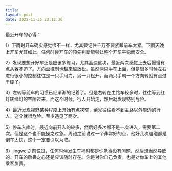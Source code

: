 ```yaml
---
title: 
layout: post
date: 2022-11-25 22:12:36
---
```


最近开车的心得：

1）下雨时开车确实感觉很不一样，尤其要记住千万不要紧跟前车太紧。下雨天晚上开车尤其如此。任何时候开车的预先判断能够让整个开车平稳而安全。

2）发现要想开好车还是应该多练习，尤其高速这块，最近两次感觉上去后慢慢有点从容不迫了。方向盘控制也越来越放松。虽然两只手在上面，但是很多时候左右进行很小的控制往往是一只手用力，另一只松开，而两只手朝一个方向转就有点过于硬了。

3）左转等前车的习惯已经渐渐的记着了。但是右转在主路车较多时，往往等到红灯转绿灯的空隙过来，而这个时候，行人开始走，然后就发现特别危险。

4）最近发现视野某种程度上开始有点狭窄，余光往往看不到主路以外周边的行人，这个就很危险。至少遇见了两次。

5）停车入库时，最近向前开入的较多，然后好多次都不是一次进入，需要第二次。但是这个也不能操之过急。周驰之前说过一个非常好的点，他好几次磕碰都是倒车太快，这个一定要引以为戒。

6）jingwei之前说过，任何时候发生车祸时都是你觉得没有问题，然后想当然导致的。开车的敬畏之心还是应该随时存在。你是对你自己负责，也是对你车上的其他乘客负责。


